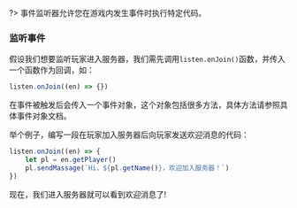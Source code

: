 ?> 事件监听器允许您在游戏内发生事件时执行特定代码。

### 监听事件
假设我们想要监听玩家进入服务器，我们需先调用`listen.onJoin()`函数，并传入一个函数作为回调，如：

```javascript
listen.onJoin((en) => {})
```

在事件被触发后会传入一个事件对象，这个对象包括很多方法，具体方法请参照具体事件对象文档。

举个例子，编写一段在玩家加入服务器后向玩家发送欢迎消息的代码：

```javascript
listen.onJoin((en) => {
	let pl = en.getPlayer()
	pl.sendMassage(`Hi，${pl.getName()}，欢迎加入服务器！`)
})
```

现在，我们进入服务器就可以看到欢迎消息了!